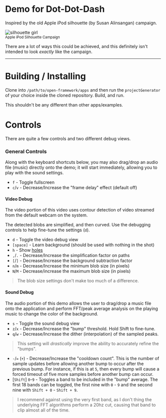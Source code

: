 # Demo for Dot-Dot-Dash

Inspired by the old Apple iPod silhouette (by Susan Alinsangan) campaign.

![silhouette girl](http://www.onewomanmarketing.com/wp-content/uploads/2009/08/090803-AppleExample.jpg)<br>
<sup>Apple iPod Silhouette Campaign</sup>

There are a lot of ways this could be achieved, and this definitely isn't
intended to look *exactly* like the campaign.

---

# Building / Installing
Clone into `/path/to/open-framework/apps` and then run the `projectGenerator` of
your choice inside the cloned repository. Build, and run.

This shouldn't be any different than other apps/examples.

# Controls
There are quite a few controls and two different debug views.

### General Controls
Along with the keyboard shortcuts below, you may also drag/drop an audio file
(music) directly onto the demo; it will start immediately, allowing you to
play with the sound settings.

- `f` - Toggle fullscreen
- `c`/`v` - Decrease/Increase the "frame delay" effect (default off)

#### Video Debug
The video portion of this video uses contour detection of video streamed from
the default webcam on the system.

The detected blobs are simplified, and then curved. Use the debugging controls
to help fine-tune the settings (`d`).

- `d` - Toggle the video debug view
- `[space]` - Learn background (should be used with nothing in the shot)
- `h` - Show [holes](http://openframeworks.cc/documentation/ofxOpenCv/ofxCvContourFinder.html#!show_findContours)
- `,`/`.` - Decrease/Increase the simplification factor on paths
- `[`/`]` - Decrease/Increase the background subtraction factor
- `n`/`m` - Decrease/Increase the minimum blob size (in pixels)
- `N`/`M` - Decrease/increase the maximum blob size (in pixels)
> The blob size settings don't make too much of a difference.

#### Sound Debug
The audio portion of this demo allows the user to drag/drop a music file onto
the application and perform FFT/peak average analysis on the playing music
to change the color of the background.

- `s` - Toggle the sound debug view
- `z`/`x` - Decrease/Increase the "bump" threshold. Hold Shift to fine-tune.
- `q`/`w` - Decrease/Increase the dither (interpolation) of the sampled peaks.
> This setting will *drastically* improve the ability to accurately refine
> the "bumps".
- `-`/`=` (`+`) - Decrease/Increase the "cooldown count". This is the number of
  sample updates before allowing another bump to occur after the previous bump.
  For instance, if this is at `5`, then every bump will cause a forced timeout
  of five more samples before another bump can occur.
- [`Shift`] `0`-`9` - Toggles a band to be included in the "bump" average.
  The first 18 bands can be toggled, the first nine with `0` - `9` and the
  second nine with `Shift + 0` - `Shift + 9`.
> I recommend against using the very first band, as I don't thing the underlying
  FFT algorithms perform a 20hz cut, causing that band to clip almost all of the
  time.
